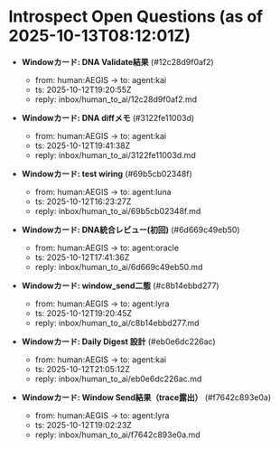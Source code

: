 # Introspect Open Questions (as of 2025-10-13T08:12:01Z)

- **Windowカード: DNA Validate結果**  (#12c28d9f0af2)
  - from: human:AEGIS → to: agent:kai
  - ts: 2025-10-12T19:20:55Z
  - reply: inbox/human_to_ai/12c28d9f0af2.md

- **Windowカード: DNA diffメモ**  (#3122fe11003d)
  - from: human:AEGIS → to: agent:kai
  - ts: 2025-10-12T19:41:38Z
  - reply: inbox/human_to_ai/3122fe11003d.md

- **Windowカード: test wiring**  (#69b5cb02348f)
  - from: human:AEGIS → to: agent:luna
  - ts: 2025-10-12T16:23:27Z
  - reply: inbox/human_to_ai/69b5cb02348f.md

- **Windowカード: DNA統合レビュー(初回)**  (#6d669c49eb50)
  - from: human:AEGIS → to: agent:oracle
  - ts: 2025-10-12T17:41:36Z
  - reply: inbox/human_to_ai/6d669c49eb50.md

- **Windowカード: window_send二態**  (#c8b14ebbd277)
  - from: human:AEGIS → to: agent:lyra
  - ts: 2025-10-12T19:20:45Z
  - reply: inbox/human_to_ai/c8b14ebbd277.md

- **Windowカード: Daily Digest 設計**  (#eb0e6dc226ac)
  - from: human:AEGIS → to: agent:kai
  - ts: 2025-10-12T21:05:12Z
  - reply: inbox/human_to_ai/eb0e6dc226ac.md

- **Windowカード: Window Send結果（trace露出）**  (#f7642c893e0a)
  - from: human:AEGIS → to: agent:lyra
  - ts: 2025-10-12T19:02:23Z
  - reply: inbox/human_to_ai/f7642c893e0a.md

